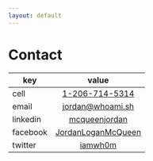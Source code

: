 ```yaml
---
layout: default
---
```


# [](#header-1)Contact

| key           | value                      |
| ------------- |:--------------------------:|
| cell          | [1-206-714-5314][phone]    |
| email         | [jordan@whoami.sh][email]      |
| linkedin      | [mcqueenjordan][linkedin]  |
| facebook      | [JordanLoganMcQueen][fb]   |
| twitter       | [iamwh0m][twitter]         |


[phone]: tel:12067145314
[email]: mailto:dojo3@uw.edu
[linkedin]: https://www.linkedin.com/in/mcqueenjordan/
[fb]: https://www.facebook.com/JordanLoganMcQueen
[twitter]: https://twitter.com/iamwh0m

